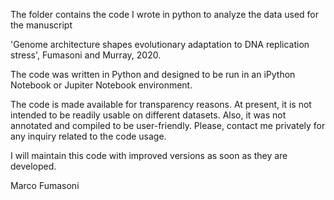 The folder contains the code I wrote in python to analyze the data used for the manuscript

'Genome architecture shapes evolutionary adaptation to DNA replication stress', Fumasoni and Murray, 2020.

The code was written in Python and designed to be run in an iPython Notebook or Jupiter Notebook environment.

The code is made available for transparency reasons. At present, it is not intended to be readily usable on different datasets. Also, it was not annotated and compiled to be user-friendly. Please, contact me privately for any inquiry related to the code usage.

I will maintain this code with improved versions as soon as they are developed.

Marco Fumasoni
